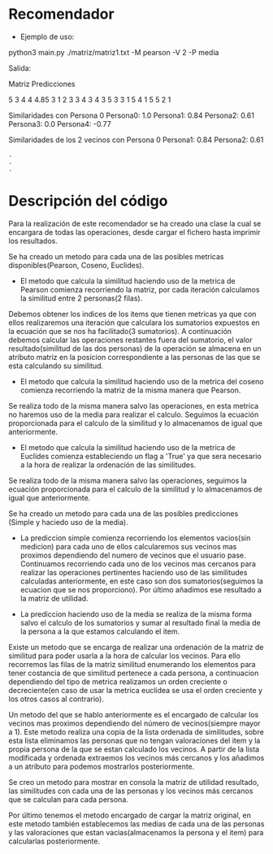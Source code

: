 # Recomendador

* Ejemplo de uso:

python3 main.py ./matriz/matriz1.txt -M pearson -V 2 -P media 

Salida:

Matriz Predicciones

5       3       4       4       4.85
3       1       2       3       3
4       3       4       3       5
3       3       1       5       4
1       5       5       2       1

Similaridades con Persona 0
Persona0: 1.0
Persona1: 0.84
Persona2: 0.61
Persona3: 0.0
Persona4: -0.77

Similaridades de los 2 vecinos con Persona 0
Persona1: 0.84
Persona2: 0.61
    
    .
    .
    .


# Descripción del código

Para la realización de este recomendador se ha creado una clase la cual se encargara de todas las operaciones, desde cargar el fichero hasta imprimir los resultados.



Se ha creado un metodo para cada una de las posibles metricas disponibles(Pearson, Coseno, Euclides).

* El metodo que calcula la similitud haciendo uso de la metrica de Pearson comienza recorriendo la matriz, por cada iteración calculamos la similitud entre 2 personas(2 filas).

Debemos obtener los indices de los items que tienen metricas ya que con ellos realizaremos una iteración que calculara los sumatorios expuestos en la ecuación que se nos ha facilitado(3 sumatorios). A continuación debemos calcular las operaciones restantes fuera del sumatorio, el valor resultado(similitud de las dos personas) de la operación se almacena en un atributo matriz en la posicion correspondiente a las personas de las que se esta calculando su similitud.

* El metodo que calcula la similitud haciendo uso de la metrica del coseno comienza recorriendo la matriz de la misma manera que Pearson.

Se realiza todo de la misma manera salvo las operaciones, en esta metrica no haremos uso de la media para realizar el calculo. Seguimos la ecuación proporcionada para el calculo de la similitud y lo almacenamos de igual que anteriormente.

* El metodo que calcula la similitud haciendo uso de la metrica de Euclides comienza estableciendo un flag a 'True' ya que sera necesario a la hora de realizar la ordenación de las similitudes.

Se realiza todo de la misma manera salvo las operaciones, seguimos la ecuación proporcionada para el calculo de la similitud y lo almacenamos de igual que anteriormente.



Se ha creado un metodo para cada una de las posibles predicciones (Simple y haciedo uso de la media).

* La prediccion simple comienza recorriendo los elementos vacios(sin medicion) para cada uno de ellos calcularemos sus vecinos mas proximos dependiendo del numero de vecinos que el usuario pase.
Continuamos recorriendo cada uno de los vecinos mas cercanos para realizar las operaciones pertinentes haciendo uso de las similitudes calculadas anteriormente, en este caso son dos sumatorios(seguimos la ecuacion que se nos proporciono). Por último añadimos ese resultado a la matriz de utilidad.

* La prediccion haciendo uso de la media se realiza de la misma forma salvo el calculo de los sumatorios y sumar al resultado final la media de la persona a la que estamos calculando el item.




Existe un metodo que se encarga de realizar una ordenación de la matriz de similitud para poder usarla a la hora de calcular los vecinos. Para ello recorremos las filas de la matriz similitud enumerando los elementos para tener costancia de que similitud pertenece a cada persona, a continuacion dependiendo del tipo de metrica realizamos un orden creciente o decreciente(en caso de usar la metrica euclidea se usa el orden creciente y los otros casos al contrario).


Un metodo del que se hablo anteriormente es el encargado de calcular los vecinos mas proximos dependiendo del número de vecinos(siempre mayor a 1). Este metodo realiza una copia de la lista ordenada de similitudes, sobre esta lista eliminamos las personas que no tengan valoraciones del item y la propia persona de la que se estan calculado los vecinos.
A partir de la lista modificada y ordenada extraemos los vecinos más cercanos y los añadimos a un atributo para podemos mostrarlos posteriormente.


Se creo un metodo para mostrar en consola la matriz de utilidad resultado, las similitudes con cada una de las personas y los vecinos más cercanos que se calculan para cada persona.


Por último tenemos el metodo encargado de cargar la matriz original, en este metodo también establecemos las medias de cada una de las personas y las valoraciones que estan vacias(almacenamos la persona y el item) para calcularlas posteriormente.